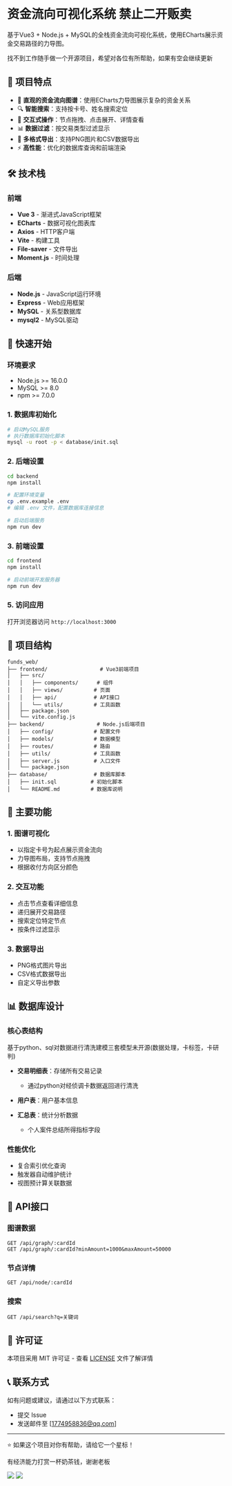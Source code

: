 # 资金流向可视化系统 禁止二开贩卖

基于Vue3 + Node.js + MySQL的全栈资金流向可视化系统，使用ECharts展示资金交易路径的力导图。

找不到工作随手做一个开源项目，希望对各位有所帮助，如果有空会继续更新

## 📌 项目特点

- 🎯 **直观的资金流向图谱**：使用ECharts力导图展示复杂的资金关系
- 🔍 **智能搜索**：支持按卡号、姓名搜索定位
- 🎨 **交互式操作**：节点拖拽、点击展开、详情查看
- 📊 **数据过滤**：按交易类型过滤显示
- 📸 **多格式导出**：支持PNG图片和CSV数据导出
- ⚡ **高性能**：优化的数据库查询和前端渲染

## 🛠️ 技术栈

### 前端
- **Vue 3** - 渐进式JavaScript框架
- **ECharts** - 数据可视化图表库
- **Axios** - HTTP客户端
- **Vite** - 构建工具
- **File-saver** - 文件导出
- **Moment.js** - 时间处理

### 后端
- **Node.js** - JavaScript运行环境
- **Express** - Web应用框架
- **MySQL** - 关系型数据库
- **mysql2** - MySQL驱动

## 🚀 快速开始

### 环境要求
- Node.js >= 16.0.0
- MySQL >= 8.0
- npm >= 7.0.0


### 1. 数据库初始化
```bash
# 启动MySQL服务
# 执行数据库初始化脚本
mysql -u root -p < database/init.sql
```

### 2. 后端设置
```bash
cd backend
npm install

# 配置环境变量
cp .env.example .env
# 编辑 .env 文件，配置数据库连接信息

# 启动后端服务
npm run dev
```

### 3. 前端设置
```bash
cd frontend
npm install

# 启动前端开发服务器
npm run dev
```

### 5. 访问应用
打开浏览器访问 `http://localhost:3000`

## 📁 项目结构

```
funds_web/
├── frontend/                 # Vue3前端项目
│   ├── src/
│   │   ├── components/      # 组件
│   │   ├── views/          # 页面
│   │   ├── api/            # API接口
│   │   └── utils/          # 工具函数
│   ├── package.json
│   └── vite.config.js
├── backend/                 # Node.js后端项目
│   ├── config/             # 配置文件
│   ├── models/             # 数据模型
│   ├── routes/             # 路由
│   ├── utils/              # 工具函数
│   ├── server.js           # 入口文件
│   └── package.json
├── database/               # 数据库脚本
│   ├── init.sql           # 初始化脚本
│   └── README.md          # 数据库说明
```

## 🔧 主要功能

### 1. 图谱可视化
- 以指定卡号为起点展示资金流向
- 力导图布局，支持节点拖拽
- 根据收付方向区分颜色

### 2. 交互功能
- 点击节点查看详细信息
- 递归展开交易路径
- 搜索定位特定节点
- 按条件过滤显示

### 3. 数据导出
- PNG格式图片导出
- CSV格式数据导出
- 自定义导出参数

## 📊 数据库设计

### 核心表结构

基于python、sql对数据进行清洗建模三套模型未开源(数据处理，卡标签，卡研判)

- **交易明细表**：存储所有交易记录
  - 通过python对经侦调卡数据返回进行清洗

- **用户表**：用户基本信息
- **汇总表**：统计分析数据
  - 个人案件总结所得指标字段


### 性能优化
- 复合索引优化查询
- 触发器自动维护统计
- 视图预计算关联数据

## 🔌 API接口

### 图谱数据
```
GET /api/graph/:cardId
GET /api/graph/:cardId?minAmount=1000&maxAmount=50000
```

### 节点详情
```
GET /api/node/:cardId
```

### 搜索
```
GET /api/search?q=关键词
```



## 📄 许可证

本项目采用 MIT 许可证 - 查看 [LICENSE](LICENSE) 文件了解详情

## 📞 联系方式

如有问题或建议，请通过以下方式联系：
- 提交 Issue
- 发送邮件至 [1774958836@qq.com]

---

⭐ 如果这个项目对你有帮助，请给它一个星标！

有经济能力打赏一杯奶茶钱，谢谢老板

![](README.assets/%E5%BE%AE%E4%BF%A1%E5%9B%BE%E7%89%87_20250817161045_15.jpg)
![]( https://visitor-badge.glitch.me/badge?page_id=<github.com/XiaoyaoGG1024/funds_webBaseline>)
